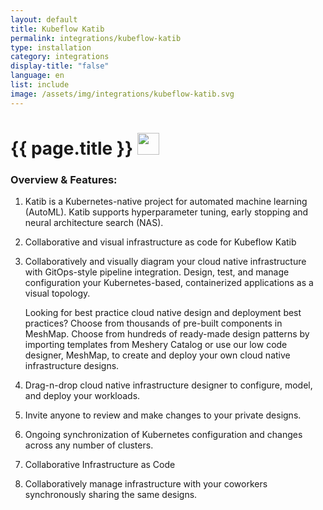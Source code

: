 ```yaml
---
layout: default
title: Kubeflow Katib
permalink: integrations/kubeflow-katib
type: installation
category: integrations
display-title: "false"
language: en
list: include
image: /assets/img/integrations/kubeflow-katib.svg
---
```


<h1>{{ page.title }} <img src="{{ page.image }}" style="width: 35px; height: 35px;" /></h1>


<!-- This needs replaced with the Category property, not the sub-category.
 #### Category: katib -->

### Overview & Features:
1. Katib is a Kubernetes-native project for automated machine learning (AutoML). Katib supports hyperparameter tuning, early stopping and neural architecture search (NAS).

2. Collaborative and visual infrastructure as code for Kubeflow Katib

4. 
    Collaboratively and visually diagram your cloud native infrastructure with GitOps-style pipeline integration. Design, test, and manage configuration your Kubernetes-based, containerized applications as a visual topology.



    Looking for best practice cloud native design and deployment best practices? Choose from thousands of pre-built components in MeshMap. Choose from hundreds of ready-made design patterns by importing templates from Meshery Catalog or use our low code designer, MeshMap, to create and deploy your own cloud native infrastructure designs.



5. Drag-n-drop cloud native infrastructure designer to configure, model, and deploy your workloads.

6. Invite anyone to review and make changes to your private designs.

7. Ongoing synchronization of Kubernetes configuration and changes across any number of clusters.

8. Collaborative Infrastructure as Code

9. Collaboratively manage infrastructure with your coworkers synchronously sharing the same designs.

